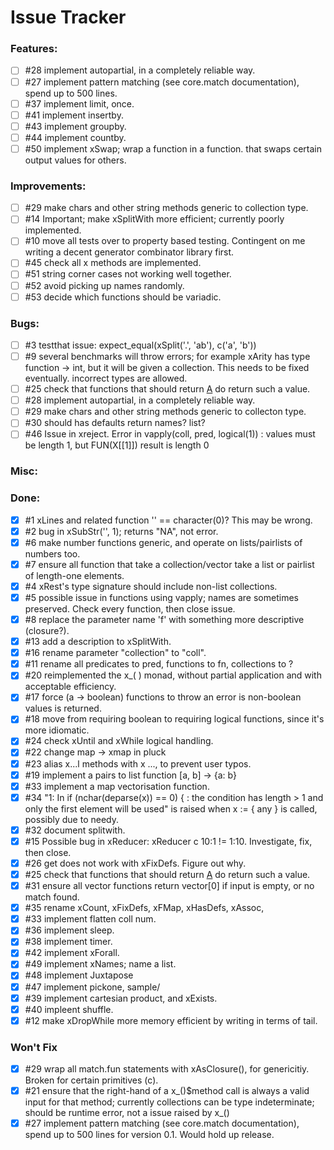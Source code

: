 
Issue Tracker
=========================================

### Features:

- [ ] #28 implement autopartial, in a completely reliable way.
- [ ] #27 implement pattern matching (see core.match documentation), spend up to 500 lines.
- [ ] #37 implement limit, once.
- [ ] #41 implement insertby.
- [ ] #43 implement groupby.
- [ ] #44 implement countby.
- [ ] #50 implement xSwap; wrap a function in a function.
that swaps certain output values for others.

### Improvements:

- [ ] #29 make chars and other string methods generic to collection type.
- [ ] #14 Important; make xSplitWith more efficient; currently poorly implemented.
- [ ] #10 move all tests over to property based testing. Contingent on me writing a decent generator combinator library first.
- [ ] #45 check all x methods are implemented.
- [ ] #51 string corner cases not working well together.
- [ ] #52 avoid picking up names randomly.
- [ ] #53 decide which functions should be variadic.

### Bugs:

- [ ] #3 testthat issue: expect_equal(xSplit('.', 'ab'), c('a', 'b'))
- [ ] #9 several benchmarks will throw errors; for example xArity has type function -> int, but it will be given a collection. This needs to be fixed eventually.
    incorrect types are allowed.
- [ ] #25 check that functions that should return [A](0) do return such a value.
- [ ] #28 implement autopartial, in a completely reliable way.
- [ ] #29 make chars and other string methods generic to collecton type.
- [ ] #30 should has defaults return names? list?
- [ ] #46 Issue in xreject. Error in vapply(coll, pred, logical(1)) : values must be length 1,
 but FUN(X[[1]]) result is length 0

### Misc:

### Done:

- [x] #1 xLines and related function '' == character(0)? This may be wrong.
- [x] #2 bug in xSubStr('', 1); returns "NA", not error.
- [x] #6 make number functions generic, and operate on lists/pairlists of numbers too.
- [x] #7 ensure all function that take a collection/vector take a list or pairlist of length-one elements.
- [x] #4 xRest's type signature should include non-list collections.
- [x] #5 possible issue in functions using vapply; names are sometimes preserved. Check every function, then close issue.
- [x] #8 replace the parameter name 'f' with something more descriptive (closure?).
- [x] #13 add a description to xSplitWith.
- [x] #16 rename parameter "collection" to "coll".
- [x] #11 rename all predicates to pred, functions to fn, collections to ?
- [x] #20 reimplemented the x_( ) monad, without partial application and with acceptable efficiency.
- [x] #17 force (a -> boolean) functions to throw an error is non-boolean values is returned.
- [x] #18 move from requiring boolean to requiring logical functions, since it's more idiomatic.
- [x] #24 check xUntil and xWhile logical handling.
- [x] #22 change map -> xmap in pluck
- [x] #23 alias x...l methods with x ..., to prevent user typos.
- [x] #19 implement a pairs to list function [a, b] -> {a: b}
- [x] #33 implement a map vectorisation function.
- [x] #34 "1: In if (nchar(deparse(x)) == 0) { :
  the condition has length > 1 and only the first element will be used" is raised when x := { any } is called, 
  possibly due to needy.
- [x] #32 document splitwith.
- [x] #15 Possible bug in xReducer: xReducer c 10:1 != 1:10. Investigate, fix, then close.
- [x] #26 get does not work with xFixDefs. Figure out why.
- [x] #25 check that functions that should return [A](0) do return such a value.
- [x] #31 ensure all vector functions return vector[0] if input is empty, or no match found.
- [x] #35 rename xCount, xFixDefs, xFMap, xHasDefs, xAssoc, 
- [x] #33 implement flatten coll num.
- [x] #36 implement sleep.
- [x] #38 implement timer.
- [x] #42 implement xForall.
- [x] #49 implement xNames; name a list.
- [x] #48 implement Juxtapose
- [x] #47 implement pickone, sample/
- [x] #39 implement cartesian product, and xExists.
- [x] #40 impleent shuffle.
- [x] #12 make xDropWhile more memory efficient by writing in terms of tail.

### Won't Fix

- [x] #29 wrap all match.fun statements with xAsClosure(), for genericitiy.
Broken for certain primitives (c).
- [x] #21 ensure that the right-hand of a x_()$method call is always a valid input for that method; currently
collections can be type indeterminate; should be runtime error, not a issue raised by x_()
- [x] #27 implement pattern matching (see core.match documentation), spend up to 500 lines for version 0.1.
Would hold up release.
